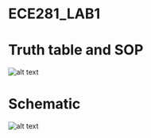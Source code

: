 ECE281_LAB1
===========
# Truth table and SOP

![alt text](http://i42.tinypic.com/vpbtqa.jpg "Logo Title Text 1")

# Schematic

![alt text](http://i43.tinypic.com/skxa2u.jpg "Logo Title Text 1")
